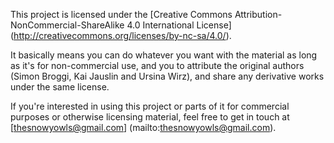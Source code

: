 This project is licensed under the [Creative Commons Attribution-NonCommercial-ShareAlike 4.0 International License] (http://creativecommons.org/licenses/by-nc-sa/4.0/).

It basically means you can do whatever you want with the material as long as it's for non-commercial use, and you to attribute the original authors (Simon Broggi, Kai Jauslin and Ursina Wirz), and share any derivative works under the same license.

If you're interested in using this project or parts of it for commercial purposes or otherwise licensing material, feel free to get in touch at [thesnowyowls@gmail.com] (mailto:thesnowyowls@gmail.com).
